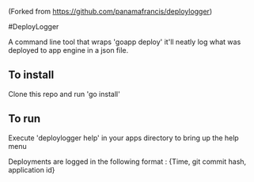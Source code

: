 (Forked from https://github.com/panamafrancis/deploylogger)

#DeployLogger

A command line tool that wraps 'goapp deploy' it'll neatly log what was
deployed to app engine in a json file.


## To install
Clone this repo and run 'go install'

## To run
Execute 'deploylogger help' in your apps directory to bring up the help menu

Deployments are logged in the following format : {Time, git commit hash, application id}
